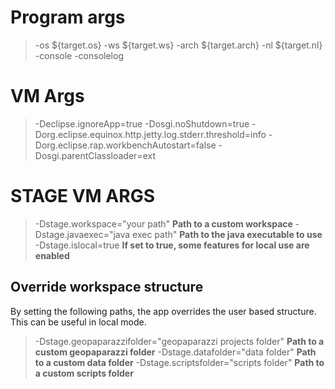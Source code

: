 Program args
===============================

> -os ${target.os} -ws ${target.ws} -arch ${target.arch} -nl ${target.nl} -console -consolelog


VM Args
===============================

> -Declipse.ignoreApp=true 
> -Dosgi.noShutdown=true 
> -Dorg.eclipse.equinox.http.jetty.log.stderr.threshold=info 
> -Dorg.eclipse.rap.workbenchAutostart=false 
> -Dosgi.parentClassloader=ext 

STAGE VM ARGS
===============================

> -Dstage.workspace="your path" **Path to a custom workspace**
> -Dstage.javaexec="java exec path"  **Path to the java executable to use**
> -Dstage.islocal=true **If set to true, some features for local use are enabled**

Override workspace structure
--------------------------------

By setting the following paths, the app overrides the user based structure.
This can be useful in local mode.

> -Dstage.geopaparazzifolder="geopaparazzi projects folder"  **Path to a custom geopaparazzi folder**
> -Dstage.datafolder="data folder" **Path to a custom data folder**
> -Dstage.scriptsfolder="scripts folder" **Path to a custom scripts folder**